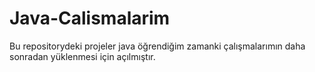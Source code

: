 # Java-Calismalarim
Bu repositorydeki projeler java öğrendiğim zamanki çalışmalarımın daha sonradan yüklenmesi için açılmıştır.
